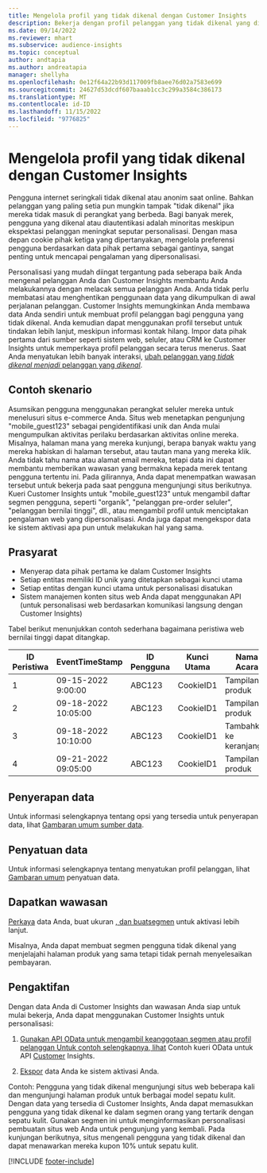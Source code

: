 ```yaml
---
title: Mengelola profil yang tidak dikenal dengan Customer Insights
description: Bekerja dengan profil pelanggan yang tidak dikenal yang dibuat dan dikelola dalam format Dynamics 365 Customer Insights.
ms.date: 09/14/2022
ms.reviewer: mhart
ms.subservice: audience-insights
ms.topic: conceptual
author: andtapia
ms.author: andreatapia
manager: shellyha
ms.openlocfilehash: 0e12f64a22b93d117009fb8aee76d02a7583e699
ms.sourcegitcommit: 24627d53dcdf607baaab1cc3c299a3584c386173
ms.translationtype: MT
ms.contentlocale: id-ID
ms.lasthandoff: 11/15/2022
ms.locfileid: "9776825"
---
```

# <a name="manage-unknown-profiles-with-customer-insights"></a>Mengelola profil yang tidak dikenal dengan Customer Insights

Pengguna internet seringkali tidak dikenal atau anonim saat online. Bahkan pelanggan yang paling setia pun mungkin tampak "tidak dikenal" jika mereka tidak masuk di perangkat yang berbeda. Bagi banyak merek, pengguna yang dikenal atau diautentikasi adalah minoritas meskipun ekspektasi pelanggan meningkat seputar personalisasi. Dengan masa depan cookie pihak ketiga yang dipertanyakan, mengelola preferensi pengguna berdasarkan data pihak pertama sebagai gantinya, sangat penting untuk mencapai pengalaman yang dipersonalisasi.

Personalisasi yang mudah diingat tergantung pada seberapa baik Anda mengenal pelanggan Anda dan Customer Insights membantu Anda melakukannya dengan melacak semua pelanggan Anda.  Anda tidak perlu membatasi atau menghentikan penggunaan data yang dikumpulkan di awal perjalanan pelanggan. Customer Insights memungkinkan Anda membawa data Anda sendiri untuk membuat profil pelanggan bagi pengguna yang tidak dikenal. Anda kemudian dapat menggunakan profil tersebut untuk tindakan lebih lanjut, meskipun informasi kontak hilang. Impor data pihak pertama dari sumber seperti sistem web, seluler, atau CRM ke Customer Insights untuk memperkaya profil pelanggan secara terus menerus. Saat Anda menyatukan lebih banyak interaksi, [ubah pelanggan yang *tidak dikenal menjadi* pelanggan yang *dikenal*](unknown-to-known.md).

## <a name="sample-scenario"></a>Contoh skenario

Asumsikan pengguna menggunakan perangkat seluler mereka untuk menelusuri situs e-commerce Anda. Situs web menetapkan pengunjung "mobile_guest123" sebagai pengidentifikasi unik dan Anda mulai mengumpulkan aktivitas perilaku berdasarkan aktivitas online mereka. Misalnya, halaman mana yang mereka kunjungi, berapa banyak waktu yang mereka habiskan di halaman tersebut, atau tautan mana yang mereka klik. Anda tidak tahu nama atau alamat email mereka, tetapi data ini dapat membantu memberikan wawasan yang bermakna kepada merek tentang pengguna tertentu ini. Pada gilirannya, Anda dapat menempatkan wawasan tersebut untuk bekerja pada saat pengguna mengunjungi situs berikutnya. Kueri Customer Insights untuk "mobile_guest123" untuk mengambil daftar segmen pengguna, seperti "organik", "pelanggan pre-order seluler", "pelanggan bernilai tinggi", dll., atau mengambil profil untuk menciptakan pengalaman web yang dipersonalisasi. Anda juga dapat mengekspor data ke sistem aktivasi apa pun untuk melakukan hal yang sama.

## <a name="prerequisites"></a>Prasyarat

- Menyerap data pihak pertama ke dalam Customer Insights
- Setiap entitas memiliki ID unik yang ditetapkan sebagai kunci utama
- Setiap entitas dengan kunci utama untuk personalisasi disatukan
- Sistem manajemen konten situs web Anda dapat menggunakan API (untuk personalisasi web berdasarkan komunikasi langsung dengan Customer Insights)

Tabel berikut menunjukkan contoh sederhana bagaimana peristiwa web bernilai tinggi dapat ditangkap.

|ID Peristiwa|EventTimeStamp|ID Pengguna|Kunci Utama|Nama Acara|
|--|--|--|--|--|
|1|09-15-2022 9:00:00|ABC123|CookieID1|Tampilan produk|
|2|09-18-2022 10:05:00|ABC123|CookieID1|Tampilan produk|
|3|09-18-2022 10:10:00|ABC123|CookieID1|Tambahkan ke keranjang|
|4|09-21-2022 09:05:00|ABC123|CookieID1|Tampilan produk|

## <a name="data-ingestion"></a>Penyerapan data

Untuk informasi selengkapnya tentang opsi yang tersedia untuk penyerapan data, lihat [Gambaran umum sumber data](data-sources.md).

## <a name="data-unification"></a>Penyatuan data

Untuk informasi selengkapnya tentang menyatukan profil pelanggan, lihat [Gambaran umum](data-unification.md) penyatuan data.

## <a name="get-insights"></a>Dapatkan wawasan

[Perkaya](enrichment-hub.md) data Anda, buat ukuran [, dan buat](measures.md)[segmen](segments.md) untuk aktivasi lebih lanjut.

Misalnya, Anda dapat membuat segmen pengguna tidak dikenal yang menjelajahi halaman produk yang sama tetapi tidak pernah menyelesaikan pembayaran.

## <a name="activation"></a>Pengaktifan

Dengan data Anda di Customer Insights dan wawasan Anda siap untuk mulai bekerja, Anda dapat menggunakan Customer Insights untuk personalisasi:

1. [Gunakan API OData untuk mengambil keanggotaan segmen atau profil pelanggan Untuk contoh selengkapnya, lihat](apis.md) Contoh kueri OData untuk API [Customer](odata-examples.md) Insights.

1. [Ekspor](export-destinations.md) data Anda ke sistem aktivasi Anda.

Contoh: Pengguna yang tidak dikenal mengunjungi situs web beberapa kali dan mengunjungi halaman produk untuk berbagai model sepatu kulit. Dengan data yang tersedia di Customer Insights, Anda dapat memasukkan pengguna yang tidak dikenal ke dalam segmen orang yang tertarik dengan sepatu kulit. Gunakan segmen ini untuk menginformasikan personalisasi pembuatan situs web Anda untuk pengunjung yang kembali. Pada kunjungan berikutnya, situs mengenali pengguna yang tidak dikenal dan dapat menawarkan mereka kupon 10% untuk sepatu kulit.

[!INCLUDE [footer-include](includes/footer-banner.md)]
